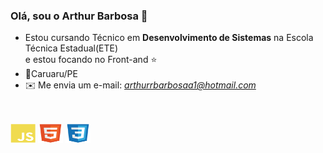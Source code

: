 ### Olá, sou o Arthur Barbosa 🚀 

- Estou cursando Técnico em **Desenvolvimento de Sistemas** na Escola Técnica Estadual(ETE) <br>
e estou focando no Front-and ⭐ <br>
- 📍Caruaru/PE <br>
- ✉️ Me envia um e-mail: *arthurrbarbosaa1@hotmail.com*

<div style="display: inline_block"><br>
<br><img align="center" alt="Arthur-Js" height="30" width="40" src="https://raw.githubusercontent.com/devicons/devicon/master/icons/javascript/javascript-plain.svg">
<img align="center" alt="Arthur-HTML" height="30" width="40" src="https://raw.githubusercontent.com/devicons/devicon/master/icons/html5/html5-original.svg">
<img align="center" alt="Arthur-CSS" height="30" width="40" src="https://raw.githubusercontent.com/devicons/devicon/master/icons/css3/css3-original.svg">
